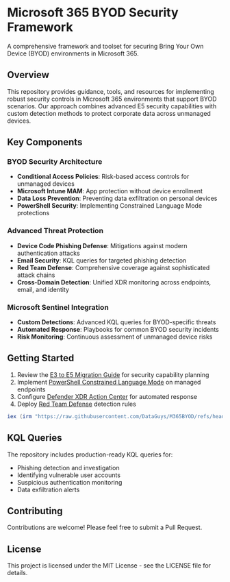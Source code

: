 # Microsoft 365 BYOD Security Framework

A comprehensive framework and toolset for securing Bring Your Own Device (BYOD) environments in Microsoft 365.

## Overview

This repository provides guidance, tools, and resources for implementing robust security controls in Microsoft 365 environments that support BYOD scenarios. Our approach combines advanced E5 security capabilities with custom detection methods to protect corporate data across unmanaged devices.

## Key Components

### BYOD Security Architecture
- **Conditional Access Policies**: Risk-based access controls for unmanaged devices
- **Microsoft Intune MAM**: App protection without device enrollment 
- **Data Loss Prevention**: Preventing data exfiltration on personal devices
- **PowerShell Security**: Implementing Constrained Language Mode protections

### Advanced Threat Protection
- **Device Code Phishing Defense**: Mitigations against modern authentication attacks
- **Email Security**: KQL queries for targeted phishing detection
- **Red Team Defense**: Comprehensive coverage against sophisticated attack chains
- **Cross-Domain Detection**: Unified XDR monitoring across endpoints, email, and identity

### Microsoft Sentinel Integration
- **Custom Detections**: Advanced KQL queries for BYOD-specific threats
- **Automated Response**: Playbooks for common BYOD security incidents
- **Risk Monitoring**: Continuous assessment of unmanaged device risks

## Getting Started

1. Review the [E3 to E5 Migration Guide](./docs/M365E3toE5.md) for security capability planning
2. Implement [PowerShell Constrained Language Mode](./docs/PowerShell-Constrained-Language-Mode.md) on managed endpoints
3. Configure [Defender XDR Action Center](./docs/DefenderXDR-ActionCenter-Workshop.md) for automated response
4. Deploy [Red Team Defense](./docs/DefendingAgainstRedTeam.md) detection rules
```powershell
iex (irm "https://raw.githubusercontent.com/DataGuys/M365BYOD/refs/heads/main/deploy.ps1")
```
## KQL Queries

The repository includes production-ready KQL queries for:
- Phishing detection and investigation
- Identifying vulnerable user accounts
- Suspicious authentication monitoring
- Data exfiltration alerts

## Contributing

Contributions are welcome! Please feel free to submit a Pull Request.

## License

This project is licensed under the MIT License - see the LICENSE file for details.
